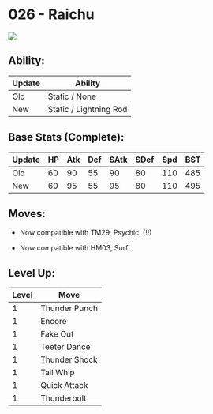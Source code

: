 # 026 - Raichu
![][026]

## Ability:

Update | Ability
---    | ---
Old    | Static / None
New    | Static / Lightning Rod

## Base Stats (Complete):

Update | HP | Atk | Def | SAtk | SDef | Spd | BST
---    | ---| --- | --- | ---  | ---  | --- | ---
Old    | 60 |  90 |  55 |  90  |  80  |  110  |  485
New    | 60 |  95 |  55 |  95  |  80  |  110  |  495

## Moves:

 - Now compatible with TM29, Psychic. (!!)

 - Now compatible with HM03, Surf.

## Level Up:

Level | Move
---   | ---
  1   | Thunder Punch
  1   | Encore
  1   | Fake Out
  1   | Teeter Dance
  1   | Thunder Shock
  1   | Tail Whip
  1   | Quick Attack
  1   | Thunderbolt



[026]: /img/pokemon/026.png
